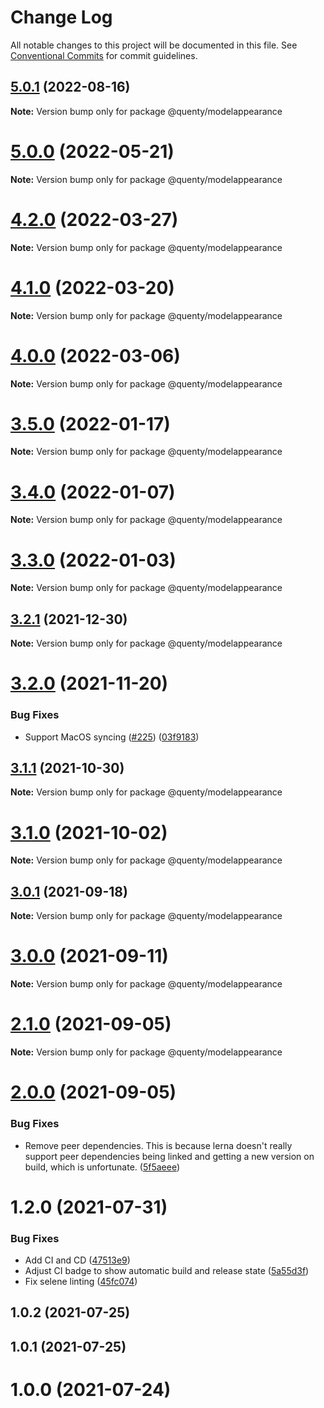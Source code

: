 # Change Log

All notable changes to this project will be documented in this file.
See [Conventional Commits](https://conventionalcommits.org) for commit guidelines.

## [5.0.1](https://github.com/Quenty/NevermoreEngine/compare/@quenty/modelappearance@5.0.0...@quenty/modelappearance@5.0.1) (2022-08-16)

**Note:** Version bump only for package @quenty/modelappearance





# [5.0.0](https://github.com/Quenty/NevermoreEngine/compare/@quenty/modelappearance@4.2.0...@quenty/modelappearance@5.0.0) (2022-05-21)

**Note:** Version bump only for package @quenty/modelappearance





# [4.2.0](https://github.com/Quenty/NevermoreEngine/compare/@quenty/modelappearance@4.1.0...@quenty/modelappearance@4.2.0) (2022-03-27)

**Note:** Version bump only for package @quenty/modelappearance





# [4.1.0](https://github.com/Quenty/NevermoreEngine/compare/@quenty/modelappearance@4.0.0...@quenty/modelappearance@4.1.0) (2022-03-20)

**Note:** Version bump only for package @quenty/modelappearance





# [4.0.0](https://github.com/Quenty/NevermoreEngine/compare/@quenty/modelappearance@3.5.0...@quenty/modelappearance@4.0.0) (2022-03-06)

**Note:** Version bump only for package @quenty/modelappearance





# [3.5.0](https://github.com/Quenty/NevermoreEngine/compare/@quenty/modelappearance@3.4.0...@quenty/modelappearance@3.5.0) (2022-01-17)

**Note:** Version bump only for package @quenty/modelappearance





# [3.4.0](https://github.com/Quenty/NevermoreEngine/compare/@quenty/modelappearance@3.3.0...@quenty/modelappearance@3.4.0) (2022-01-07)

**Note:** Version bump only for package @quenty/modelappearance





# [3.3.0](https://github.com/Quenty/NevermoreEngine/compare/@quenty/modelappearance@3.2.1...@quenty/modelappearance@3.3.0) (2022-01-03)

**Note:** Version bump only for package @quenty/modelappearance





## [3.2.1](https://github.com/Quenty/NevermoreEngine/compare/@quenty/modelappearance@3.2.0...@quenty/modelappearance@3.2.1) (2021-12-30)

**Note:** Version bump only for package @quenty/modelappearance





# [3.2.0](https://github.com/Quenty/NevermoreEngine/compare/@quenty/modelappearance@3.1.1...@quenty/modelappearance@3.2.0) (2021-11-20)


### Bug Fixes

* Support MacOS syncing ([#225](https://github.com/Quenty/NevermoreEngine/issues/225)) ([03f9183](https://github.com/Quenty/NevermoreEngine/commit/03f918392c6a5bdd33f8a17c38de371d1e06c67a))





## [3.1.1](https://github.com/Quenty/NevermoreEngine/compare/@quenty/modelappearance@3.1.0...@quenty/modelappearance@3.1.1) (2021-10-30)

**Note:** Version bump only for package @quenty/modelappearance





# [3.1.0](https://github.com/Quenty/NevermoreEngine/compare/@quenty/modelappearance@3.0.1...@quenty/modelappearance@3.1.0) (2021-10-02)

**Note:** Version bump only for package @quenty/modelappearance





## [3.0.1](https://github.com/Quenty/NevermoreEngine/compare/@quenty/modelappearance@3.0.0...@quenty/modelappearance@3.0.1) (2021-09-18)

**Note:** Version bump only for package @quenty/modelappearance





# [3.0.0](https://github.com/Quenty/NevermoreEngine/compare/@quenty/modelappearance@2.1.0...@quenty/modelappearance@3.0.0) (2021-09-11)

**Note:** Version bump only for package @quenty/modelappearance





# [2.1.0](https://github.com/Quenty/NevermoreEngine/compare/@quenty/modelappearance@2.0.0...@quenty/modelappearance@2.1.0) (2021-09-05)

**Note:** Version bump only for package @quenty/modelappearance





# [2.0.0](https://github.com/Quenty/NevermoreEngine/compare/@quenty/modelappearance@1.2.0...@quenty/modelappearance@2.0.0) (2021-09-05)


### Bug Fixes

* Remove peer dependencies. This is because lerna doesn't really support peer dependencies being linked and getting a new version on build, which is unfortunate. ([5f5aeee](https://github.com/Quenty/NevermoreEngine/commit/5f5aeeea8de9975435309e53679f0ef7064f9dd0))





# 1.2.0 (2021-07-31)


### Bug Fixes

* Add CI and CD ([47513e9](https://github.com/Quenty/NevermoreEngine/commit/47513e9b568162707534af132396dd8756947dd3))
* Adjust CI badge to show automatic build and release state ([5a55d3f](https://github.com/Quenty/NevermoreEngine/commit/5a55d3f19bf8d66a760d67da9b56ed47fab74656))
* Fix selene linting ([45fc074](https://github.com/Quenty/NevermoreEngine/commit/45fc07489ee59127ac6582689f19a0e87c1e5b5a))



## 1.0.2 (2021-07-25)



## 1.0.1 (2021-07-25)



# 1.0.0 (2021-07-24)
